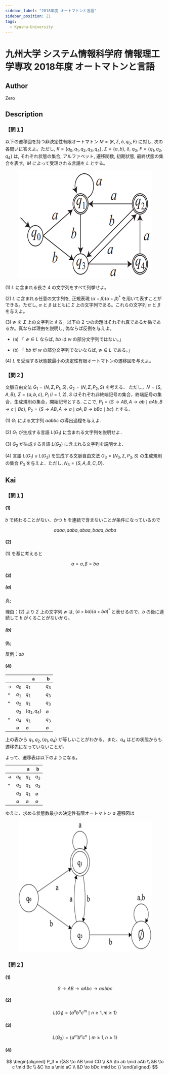 ```yaml
---
sidebar_label: "2018年度 オートマトンと言語"
sidebar_position: 21
tags:
  - Kyushu-University
---
```

# 九州大学 システム情報科学府 情報理工学専攻 2018年度 オートマトンと言語

## **Author**
Zero

## **Description**
### 【問１】
以下の遷移図を持つ非決定性有限オートマトン $M = (K,\Sigma,\delta,q_0,F)$ に対し, 次の各問いに答えよ。ただし, $K = \{q_0,q_1,q_2,q_3,q_4\}$, $\Sigma = \{a,b\}$, $\delta$, $q_0$, $F = \{q_1,q_2,q_4\}$ は, それぞれ状態の集合, アルファベット, 遷移関数, 初期状態, 最終状態の集合を表す。$M$ によって受理される言語を $L$ とする。

<figure style="text-align:center;">
  <img src="https://raw.githubusercontent.com/Myyura/the_kai_project_assets/main/kakomonn/kyushu_university/ISEE/ist_2018_automata_and_formal_language_p1.png" width="564" height="340" alt=""/>
</figure>

(1) $L$ に含まれる長さ $4$ の文字列をすべて列挙せよ。

(2) $L$ に含まれる任意の文字列を, 正規表現 $(\alpha + \beta)(\alpha + \beta)^*$ を用いて表すことができる。ただし, $\alpha$ と $\beta$ はともに $\Sigma$ 上の文字列である。これらの文字列 $\alpha$ と $\beta$ を与えよ。

(3) $w$ を $\Sigma$ 上の文字列とする。以下の $2$ つの命題はそれぞれ真であるか偽であるか。真ならば理由を説明し, 偽ならば反例を与えよ。

- (a) 「 $w \in L$ ならば, $bb$ は $w$ の部分文字列ではない。」

- (b) 「 $bb$ が $w$ の部分文字列でないならば, $w \in L$ である。」

(4) $L$ を受理する状態数最小の決定性有限オートマトンの遷移図を与えよ。

### 【問２】
文脈自由文法 $G_1 = (N, \Sigma, P_1, S)$, $G_2 = (N, \Sigma, P_2, S)$ を考える．
ただし，$N = \{S, A, B\}$, $\Sigma = \{a, b, c\}$, $P_i \ (i = 1, 2)$, $S$ はそれぞれ非終端記号の集合，終端記号の集合，生成規則の集合，開始記号とする. 
ここで, $P_1 = \{S \to AB, A \to ab \mid aAb, B \to c \mid Bc\}$, $P_2 = \{S \to AB, A \to a \mid aA, B \to bBc \mid bc\}$ とする．

(1) $G_1$ による文字列 $aabbc$ の導出過程を与えよ．

(2) $G_1$ が生成する言語 $L(G_1)$ に含まれる文字列を説明せよ．

(3) $G_2$ が生成する言語 $L(G_2)$ に含まれる文字列を説明せよ．

(4) 言語 $L(G_1) \cup L(G_2)$ を生成する文脈自由文法 $G_3 = (N_3, \Sigma, P_3, S)$ の生成規則の集合 $P_3$ を与えよ．ただし, $N_3 = \{S, A, B, C, D\}$.

## **Kai** 
### 【問１】
#### (1)
$b$ で終わることがない、かつ $b$ を連続で含まないことが条件になっているので

$$
aaaa,aaba,abaa,baaa,baba
$$

#### (2)
(1) を基に考えると

$$
\alpha = a,\beta = ba
$$

#### (3)
##### (a)
真;

理由：(2) より $\Sigma$ 上の文字列 $w$ は, $(a + ba)(a + ba)^*$ と表せるので、$b$ の後に連続して $b$ がくることがないから。

##### (b)
偽;

反例：$ab$

#### (4)
|||a|b|
|-|-|-|-|
|$\rightarrow$|$q_0$|$q_1$|$q_3$|
|$*$|$q_1$|$q_1$|$q_3$|
|$*$|$q_2$|$q_1$|$q_3$|
||$q_3$|$\{q_1,q_4\}$|$\emptyset$|
|$*$|$q_4$|$q_1$|$q_3$|
||$\emptyset$|$\emptyset$|$\emptyset$|

上の表から $q_1,q_2,\{q_1,q_4\}$ が等しいことがわかる。また、$q_4$ はどの状態からも遷移先になっていないことが。

よって、遷移表は以下のようになる。

|||a|b|
|-|-|-|-|
|$\rightarrow$|$q_0$|$q_1$|$q_3$|
|$*$|$q_1$|$q_1$|$q_3$|
||$q_3$|$q_1$|$\emptyset$|
||$\emptyset$|$\emptyset$|$\emptyset$|

ゆえに、求める状態数最小の決定性有限オートマトン $a$ 遷移図は

<figure style="text-align:center;">
  <img src="https://raw.githubusercontent.com/Myyura/the_kai_project_assets/main/kakomonn/kyushu_university/ISEE/ist_2018_automata_and_formal_language_p2.png" width="600" height="415" alt=""/>
</figure>

### 【問２】
#### (1)

$$
S \to AB \to aAbc \to aabbc
$$

#### (2)

$$
L(G_1) = \{a^n b^n c^m \mid n \geq 1, m \geq 1\}
$$

#### (3)

$$
L(G_2) = \{a^m b^n c^n \mid m \geq 1, n \geq 1\}
$$

#### (4)

$$
\begin{aligned}
    P_3 = \{&S \to AB \mid CD \\ 
    &A \to ab \mid aAb \\
    &B \to c \mid Bc \\
    &C \to a \mid aC \\
    &D \to bDc \mid bc \}
\end{aligned}
$$
